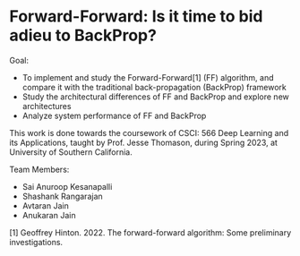 # Forward-Forward: Is it time to bid adieu to BackProp?
Goal:
* To implement and study the Forward-Forward[1] (FF) algorithm, and compare it with the traditional back-propagation (BackProp) framework
* Study the architectural differences of FF and BackProp and explore new architectures
* Analyze system performance of FF and BackProp

This work is done towards the coursework of CSCI: 566 Deep Learning and its Applications, taught by Prof. Jesse Thomason, during Spring 2023, at University of Southern California.

Team Members:
- Sai Anuroop Kesanapalli
- Shashank Rangarajan
- Avtaran Jain
- Anukaran Jain

[1] Geoffrey Hinton. 2022. The forward-forward algorithm: Some preliminary investigations.
